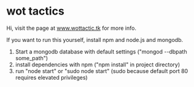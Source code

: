 # wot tactics

Hi, visit the page at www.wottactic.tk for more info.

If you want to run this yourself, install npm and node.js and mongodb. 

1) Start a mongodb database with default settings ("mongod --dbpath some_path")
2) install dependencies with npm ("npm install" in project directory)
3) run "node start" or "sudo node start" (sudo because default port 80 requires elevated privileges)

